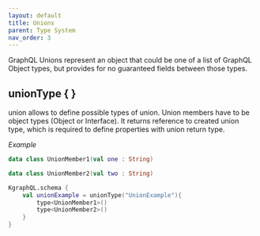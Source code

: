 ```yaml
---
layout: default
title: Unions
parent: Type System
nav_order: 3
---
```


GraphQL Unions represent an object that could be one of a list of GraphQL Object types, but provides for no guaranteed fields between those types.

## unionType { }

union allows to define possible types of union. Union members have to be object types (Object or Interface). It returns reference to created union type, which is required to define properties with union return type.

*Example*

```kotlin
data class UnionMember1(val one : String)

data class UnionMember2(val two : String)

KgraphQL.schema {
    val unionExample = unionType("UnionExample"){
        type<UnionMember1>()
        type<UnionMember2>()
    }
}
```
